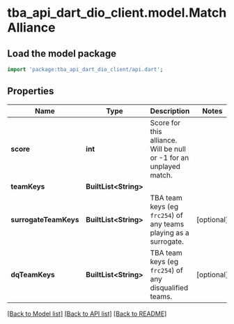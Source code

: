 # tba_api_dart_dio_client.model.MatchAlliance

## Load the model package
```dart
import 'package:tba_api_dart_dio_client/api.dart';
```

## Properties
Name | Type | Description | Notes
------------ | ------------- | ------------- | -------------
**score** | **int** | Score for this alliance. Will be null or -1 for an unplayed match. | 
**teamKeys** | **BuiltList&lt;String&gt;** |  | 
**surrogateTeamKeys** | **BuiltList&lt;String&gt;** | TBA team keys (eg `frc254`) of any teams playing as a surrogate. | [optional] 
**dqTeamKeys** | **BuiltList&lt;String&gt;** | TBA team keys (eg `frc254`) of any disqualified teams. | [optional] 

[[Back to Model list]](../README.md#documentation-for-models) [[Back to API list]](../README.md#documentation-for-api-endpoints) [[Back to README]](../README.md)


